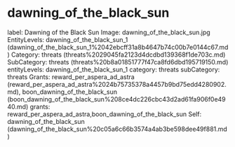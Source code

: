 # dawning_of_the_black_sun

label: Dawning of the Black Sun
Image: dawning_of_the_black_sun.jpg
EntityLevels: dawning_of_the_black_sun_1 (dawning_of_the_black_sun_1%2042ebcff31a8b4647b74c00b7e0144c67.md)
Category: threats (threats%2029045fa2123d4dcdbd139368f1de703c.md)
SubCategory: threats (threats%20b8a01851777f47ca8fd6dbd195719150.md)
entityLevels: dawning_of_the_black_sun_1
category: threats
subCategory: threats
Grants: reward_per_aspera_ad_astra (reward_per_aspera_ad_astra%2024b75735378a4457b9bd75edd4280902.md), boon_dawning_of_the_black_sun (boon_dawning_of_the_black_sun%208ce4dc226cbc43d2ad61fa906f0e4940.md)
grants: reward_per_aspera_ad_astra,boon_dawning_of_the_black_sun
Self: dawning_of_the_black_sun (dawning_of_the_black_sun%20c05a6c66b3574a4ab3be598dee49f881.md)

[](Untitled%20a99058a66e8844f581e70fdfdeb672d7.md)